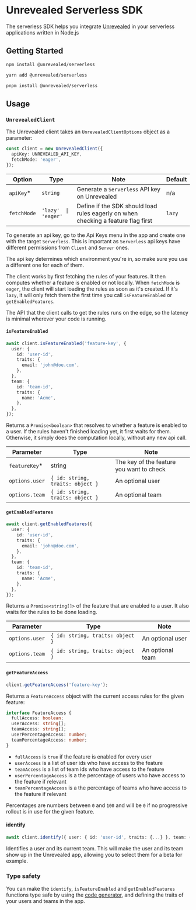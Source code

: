 # Unrevealed Serverless SDK

The serverless SDK helps you integrate [Unrevealed](https://unrevealed.tech) in your serverless applications written in Node.js

## Getting Started

```bash
npm install @unrevealed/serverless
```

```bash
yarn add @unrevealed/serverless
```

```bash
pnpm install @unrevealed/serverless
```

## Usage

### `UnrevealedClient`

The Unrevealed client takes an `UnrevealedClientOptions` object as a parameter:

```ts
const client = new UnrevealedClient({
  apiKey: UNREVEALED_API_KEY,
  fetchMode: 'eager',
});
```

| Option      | Type                 | Note                                                                              | Default |
| ----------- | -------------------- | --------------------------------------------------------------------------------- | ------- |
| `apiKey`\*  | `string`             | Generate a `Serverless` API key on Unrevealed                                     | n/a     |
| `fetchMode` | `'lazy'  \| 'eager'` | Define if the SDK should load rules eagerly on when checking a feature flag first | `lazy`  |

To generate an api key, go to the Api Keys menu in the app and create one with the target `Serverless`. This is important as `Serverless` api keys have different permissions from `Client` and `Server` ones.

The api key determines which environment you're in, so make sure you use a different one for each of them.

The client works by first fetching the rules of your features. It then computes whether a feature is enabled or not locally. When `fetchMode` is `eager`, the client will start loading the rules as soon as it's created. If it's `lazy`, it will only fetch them the first time you call `isFeatureEnabled` or `getEnabledFeatures`.

The API that the client calls to get the rules runs on the edge, so the latency is minimal wherever your code is running.

#### `isFeatureEnabled`

```ts
await client.isFeatureEnabled('feature-key', {
  user: {
    id: 'user-id',
    traits: {
      email: 'john@doe.com',
    },
  },
  team: {
    id: 'team-id',
    traits: {
      name: 'Acme',
    },
  },
});
```

Returns a `Promise<boolean>` that resolves to whether a feature is enabled to a user. If the rules haven't finished loading yet, it first waits for them. Otherwise, it simply does the computation locally, without any new api call.

| Parameter      | Type                             | Note                                     |
| -------------- | -------------------------------- | ---------------------------------------- |
| `featureKey`\* | string                           | The key of the feature you want to check |
| `options.user` | `{ id: string, traits: object }` | An optional user                         |
| `options.team` | `{ id: string, traits: object }` | An optional team                         |

#### `getEnabledFeatures`

```ts
await client.getEnabledFeatures({
  user: {
    id: 'user-id',
    traits: {
      email: 'john@doe.com',
    },
  },
  team: {
    id: 'team-id',
    traits: {
      name: 'Acme',
    },
  },
});
```

Returns a `Promise<string[]>` of the feature that are enabled to a user. It also waits for the rules to be done loading.

| Parameter      | Type                             | Note             |
| -------------- | -------------------------------- | ---------------- |
| `options.user` | `{ id: string, traits: object }` | An optional user |
| `options.team` | `{ id: string, traits: object }` | An optional team |

#### `getFeatureAccess`

```ts
client.getFeatureAccess('feature-key');
```

Returns a `FeatureAccess` object with the current access rules for the given feature:

```ts
interface FeatureAccess {
  fullAccess: boolean;
  userAccess: string[];
  teamAccess: string[];
  userPercentageAccess: number;
  teamPercentageAccess: number;
}
```

- `fullAccess` is `true` if the feature is enabled for every user
- `userAccess` is a list of user ids who have access to the feature
- `teamAccess` is a list of team ids who have access to the feature
- `userPercentageAccess` is a the percentage of users who have access to the feature if relevant
- `teamPercentageAccess` is a the percentage of teams who have access to the feature if relevant

Percentages are numbers between `0` and `100` and will be `0` if no progressive rollout is in use for the given feature.

#### identify

```ts
await client.identify({ user: { id: 'user-id', traits: {...} }, team: { id: 'team-id', traits: {...} } });
```

Identifies a user and its current team. This will make the user and its team show up in the Unrevealed app, allowing you to select them for a beta for example.

### Type safety

You can make the `identify`, `isFeatureEnabled` and `getEnabledFeatures` functions type safe by using the [code generator](/packages/cli), and defining the traits of your users and teams in the app.
